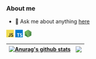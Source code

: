 ### About me ###

- 💬 Ask me about anything [here](https://github.com/peng-huang-ch/peng-huang-ch/issues)

<code><img height="20" alt="javascript" src="https://raw.githubusercontent.com/github/explore/80688e429a7d4ef2fca1e82350fe8e3517d3494d/topics/javascript/javascript.png"></code>
<code><img height="20" alt="typescript" src="https://raw.githubusercontent.com/github/explore/80688e429a7d4ef2fca1e82350fe8e3517d3494d/topics/typescript/typescript.png"></code>
<code><img height="20" alt="nodejs" src="https://raw.githubusercontent.com/github/explore/80688e429a7d4ef2fca1e82350fe8e3517d3494d/topics/nodejs/nodejs.png"></code>    

| <a href="https://github.com/peng-huang-ch/github-readme-stats"><img align="center" src="https://github-readme-stats.vercel.app/api?username=peng-huang-ch&show_icons=true&include_all_commits=true&theme=dracula&hide_border=true&count_private=true" alt="Anurag's github stats" /></a> | <a href=""><img align="center" src="https://github-readme-stats.vercel.app/api/top-langs/?username=peng-huang-ch&hide=html,css,makefile,shell&layout=compact&theme=dracula&hide_border=true&count_private=true&langs_count=6" /></a> |
| ------------- | ------------- |
